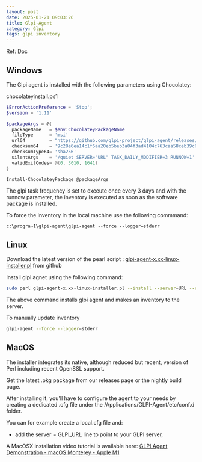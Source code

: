 ```yaml
---
layout: post
date: 2025-01-21 09:03:26
title: Glpi-Agent
category: Glpi
tags: glpi inventory
---
```


Ref: [Doc](https://glpi-agent.readthedocs.io/en/1.11/)

## Windows

The Glpi agent is installed with the following parameters using Chocolatey:

chocolateyinstall.ps1

```powershell
$ErrorActionPreference = 'Stop';
$version = '1.11'

$packageArgs = @{
  packageName   = $env:ChocolateyPackageName
  fileType      = 'msi'
  url64         = "https://github.com/glpi-project/glpi-agent/releases/download/$version/GLPI-Agent-$version-x64.msi"
  checksum64    = '9c28e6ea14c1f6aa20eb5beb3a04f3ad4104c763caa58ceb39c076bfc613cd40'
  checksumType64= 'sha256' 
  silentArgs    = '/quiet SERVER="URL" TASK_DAILY_MODIFIER=3 RUNNOW=1'
  validExitCodes= @(0, 3010, 1641)
}

Install-ChocolateyPackage @packageArgs
```

The glpi task frequency is set to exceute once every 3 days and with the runnow parameter, the inventory is executed as soon as the software package is installed.

To force the inventory in the local machine use the following commmand: 

```batch
c:\progra~1\glpi-agent\glpi-agent --force --logger=stderr
```

## Linux

Download the latest version of the pearl script : [glpi-agent-x.xx-linux-installer.pl](https://github.com/glpi-project/glpi-agent/releases) from github

Install glpi agnet using the following command:

```bash
sudo perl glpi-agent-x.xx-linux-installer.pl --install --server=URL --runnow --verbose
```

The above command installs glpi agent and makes an inventory to the server.

To manually update inventory 

```bash
glpi-agent --force --logger=stderr
```

## MacOS

The installer integrates its native, although reduced but recent, version of Perl including recent OpenSSL support.

Get the latest .pkg package from our releases page or the nightly build page. 

After installing it, you'll have to configure the agent to your needs by creating a dedicated .cfg file under the /Applications/GLPI-Agent/etc/conf.d folder.

You can for example create a local.cfg file and:

  - add the server = GLPI_URL line to point to your GLPI server,

A MacOSX installation video tutorial is available here: [GLPI Agent Demonstration - macOS Monterey - Apple M1](https://www.youtube.com/watch?v=zFYcURQNh9k)

